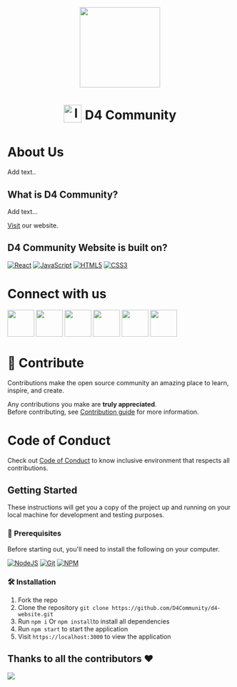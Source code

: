 
<p align="center">
<img src="https://github.com/D4Community/d4-website/blob/master/src/assets/logo.png" height="180" >
</p>

<h1  align= "center" id="logo"><a><img src="https://github.com/D4Community/d4-website/blob/master/src/assets/logo.png" height="40" style="vertical-align:middle;padding:0px 8px 10px 0px" alt="logo" />D4 Community</a></h1>

# About Us

Add text..

## What is D4 Community?

Add text...

<a href="https://d4community.netlify.app/">Visit</a> our website.

## D4 Community Website is built on?

[![React](https://img.shields.io/badge/react-%2320232a.svg?style=for-the-badge&logo=react&logoColor=%2361DAFB)](https://reactjs.org/)
[![JavaScript](https://img.shields.io/badge/javascript-%23323330.svg?style=for-the-badge&logo=javascript&logoColor=%23F7DF1E)](https://developer.mozilla.org/en-US/docs/Web/JavaScript)
[![HTML5](https://img.shields.io/badge/html5-%23E34F26.svg?style=for-the-badge&logo=html5&logoColor=white)](https://developer.mozilla.org/en-US/docs/Glossary/HTML5)
[![CSS3](https://img.shields.io/badge/css3-%231572B6.svg?style=for-the-badge&logo=css3&logoColor=white)](https://developer.mozilla.org/en-US/docs/Web/CSS)

# Connect with us

<a href="https://discord.com/invite/bCs4cpw9VS"><img src="https://img.icons8.com/color/2x/discord--v2.png" height="60px"></img></a>
<a href="https://github.com/D4Community"><img src="https://img.icons8.com/ios-glyphs/2x/github.png" height="60px"></img></a>
<a href="https://twitter.com/D4Community"><img src="https://img.icons8.com/fluency/2x/twitter.png" height="60px"></img></a>
<a href="https://www.linkedin.com/company/d4community/"><img src="https://img.icons8.com/fluency/2x/linkedin.png" height="60px"></img></a>
<a href="https://www.instagram.com/d4community"><img src="https://img.icons8.com/color/2x/instagram-new.png" height="60px"></img></a>
<a href="https://chat.whatsapp.com/Khwy3LEyjdX4Kx8VJ1MXmW"><img src="https://user-images.githubusercontent.com/112506922/220969822-06bf50ca-20df-4a8e-88f1-158b00783e92.png" height="60px"></img></a>

# 🚀 Contribute

Contributions make the open source community an amazing place to learn, inspire, and create.

Any contributions you make are **truly appreciated**.<br>
Before contributing, see <a href="https://github.com/D4Community/d4-website/blob/master/CONTRIBUTING.md">Contribution guide</a> for more information.

# Code of Conduct

Check out <a href="https://github.com/D4Community/d4-website/blob/master/CODE_OF_CONDUCT.md">Code of Conduct</a> to know inclusive environment that respects all contributions.

##  Getting Started

These instructions will get you a copy of the project up and running on your local machine for development and testing purposes.

### 🧾 Prerequisites

Before starting out, you'll need to install the following on your computer.

[![NodeJS](https://img.shields.io/badge/node.js-6DA55F?style=for-the-badge&logo=node.js&logoColor=white)](https://nodejs.org/en/download/)
[![Git](https://img.shields.io/badge/git-%23F05033.svg?style=for-the-badge&logo=git&logoColor=white)](https://git-scm.com/downloads)
[![NPM](https://img.shields.io/badge/NPM-%23000000.svg?style=for-the-badge&logo=npm&logoColor=white)](https://www.npmjs.com/)

### 🛠️ Installation

1. Fork the repo
2. Clone the repository `git clone https://github.com/D4Community/d4-website.git `
3. Run `npm i` Or `npm install`to install all dependencies
4. Run `npm start` to start the application
5. Visit `https://localhost:3000` to view the application

## Thanks to all the contributors ❤️

<img src="https://contrib.rocks/image?repo=D4Community/d4-website"/>

